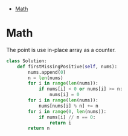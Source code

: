 - [Math](#math)


# Math

The point is use in-place array as a counter.

```python
class Solution:
    def firstMissingPositive(self, nums):
        nums.append(0)
        n = len(nums)
        for i in range(len(nums)):
            if nums[i] < 0 or nums[i] >= n:
                nums[i] = 0
        for i in range(len(nums)):
            nums[nums[i] % n] += n
        for i in range(0, len(nums)):
            if nums[i] // n == 0:
                return i
        return n
```
